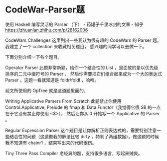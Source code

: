 # CodeWar-Parser题










使用 Haskell 编写灵活的 Parser （下） - 药罐子千里冰封的文章 - 知乎
https://zhuanlan.zhihu.com/p/28162006

CodeWars Challenges
这里列出一些我认为很有趣的 CodeWars 的 Parser 题。我建立了一个 collection 来收藏相关题目， 感兴趣的同学可以去做一下。

下面分别介绍一下各个题目。

Operator Parser
此题非常新颖，给你一个结合性的 List ，里面放的是以优先级排序的二元中缀符号的 Parser ， 然后你需要把它们组合起来成为一个大的表达式 Parser 。这题一看就知道是 foldr/foldl ，哈哈。

前文所使用的 OpTree 就是这道题里面的。

Writing Applicative Parsers From Scratch
此题禁止你使用 Control.Applicative, Prelude 的 fmap 和 Data.Functor（我觉得它很 SB 的一点在于它没有禁止你使用 <$>）， 然后让你从 0 开始写一个 Applicative 的 Parser 。

Regular Expression Parser
这个题目是让你解析正则表达式的，需要特别注意一些结合性的问题（这道题我的解法比较 dirty ，特判了两组数据）。做这题的时候我不知道有 chainr1 ，结果写出来的代码很伤。

Tiny Three Pass Compiler
老经典的题，支持很多语言，写起来贼爽。








